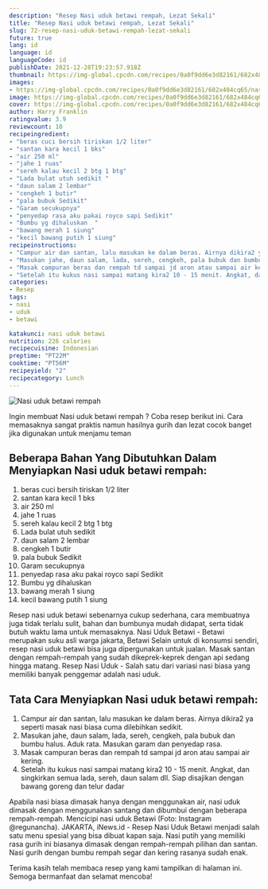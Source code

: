 ```yaml
---
description: "Resep Nasi uduk betawi rempah, Lezat Sekali"
title: "Resep Nasi uduk betawi rempah, Lezat Sekali"
slug: 72-resep-nasi-uduk-betawi-rempah-lezat-sekali
future: true
lang: id
language: id
languageCode: id
publishDate: 2021-12-28T19:23:57.918Z 
thumbnail: https://img-global.cpcdn.com/recipes/0a0f9dd6e3d82161/682x484cq65/nasi-uduk-betawi-rempah-foto-resep-utama.png
images:
- https://img-global.cpcdn.com/recipes/0a0f9dd6e3d82161/682x484cq65/nasi-uduk-betawi-rempah-foto-resep-utama.png
image: https://img-global.cpcdn.com/recipes/0a0f9dd6e3d82161/682x484cq65/nasi-uduk-betawi-rempah-foto-resep-utama.png
cover: https://img-global.cpcdn.com/recipes/0a0f9dd6e3d82161/682x484cq65/nasi-uduk-betawi-rempah-foto-resep-utama.png
author: Harry Franklin
ratingvalue: 3.9
reviewcount: 10
recipeingredient:
- "beras cuci bersih tiriskan 1/2 liter"
- "santan kara kecil 1 bks"
- "air 250 ml"
- "jahe 1 ruas"
- "sereh kalau kecil 2 btg 1 btg"
- "Lada bulat utuh sedikit "
- "daun salam 2 lembar"
- "cengkeh 1 butir"
- "pala bubuk Sedikit"
- "Garam secukupnya"
- "penyedap rasa aku pakai royco sapi Sedikit"
- "Bumbu yg dihaluskan  "
- "bawang merah 1 siung"
- "kecil bawang putih 1 siung"
recipeinstructions:
- "Campur air dan santan, lalu masukan ke dalam beras. Airnya dikira2 ya seperti masak nasi biasa cuma dilebihkan sedikit."
- "Masukan jahe, daun salam, lada, sereh, cengkeh, pala bubuk dan bumbu halus. Aduk rata. Masukan garam dan penyedap rasa."
- "Masak campuran beras dan rempah td sampai jd aron atau sampai air kering."
- "Setelah itu kukus nasi sampai matang kira2 10 - 15 menit. Angkat, dan singkirkan semua lada, sereh, daun salam dll. Siap disajikan dengan bawang goreng dan telur dadar"
categories:
- Resep
tags:
- nasi
- uduk
- betawi

katakunci: nasi uduk betawi 
nutrition: 226 calories
recipecuisine: Indonesian
preptime: "PT22M"
cooktime: "PT56M"
recipeyield: "2"
recipecategory: Lunch
---
```



![Nasi uduk betawi rempah](https://img-global.cpcdn.com/recipes/0a0f9dd6e3d82161/682x484cq65/nasi-uduk-betawi-rempah-foto-resep-utama.png)

Ingin membuat Nasi uduk betawi rempah ? Coba resep berikut ini. Cara memasaknya sangat praktis namun hasilnya gurih dan lezat cocok banget jika digunakan untuk menjamu teman

<!--inarticleads1-->

## Beberapa Bahan Yang Dibutuhkan Dalam Menyiapkan Nasi uduk betawi rempah:

1. beras cuci bersih tiriskan 1/2 liter
1. santan kara kecil 1 bks
1. air 250 ml
1. jahe 1 ruas
1. sereh kalau kecil 2 btg 1 btg
1. Lada bulat utuh sedikit 
1. daun salam 2 lembar
1. cengkeh 1 butir
1. pala bubuk Sedikit
1. Garam secukupnya
1. penyedap rasa aku pakai royco sapi Sedikit
1. Bumbu yg dihaluskan  
1. bawang merah 1 siung
1. kecil bawang putih 1 siung

Resep nasi uduk betawi sebenarnya cukup sederhana, cara membuatnya juga tidak terlalu sulit, bahan dan bumbunya mudah didapat, serta tidak butuh waktu lama untuk memasaknya. Nasi Uduk Betawi - Betawi merupakan suku asli warga jakarta, Betawi Selain untuk di konsumsi sendiri, resep nasi uduk betawi bisa juga dipergunakan untuk jualan. Masak santan dengan rempah-rempah yang sudah dikeprek-keprek dengan api sedang hingga matang. Resep Nasi Uduk - Salah satu dari variasi nasi biasa yang memiliki banyak penggemar adalah nasi uduk. 

<!--inarticleads2-->

## Tata Cara Menyiapkan Nasi uduk betawi rempah:

1. Campur air dan santan, lalu masukan ke dalam beras. Airnya dikira2 ya seperti masak nasi biasa cuma dilebihkan sedikit.
1. Masukan jahe, daun salam, lada, sereh, cengkeh, pala bubuk dan bumbu halus. Aduk rata. Masukan garam dan penyedap rasa.
1. Masak campuran beras dan rempah td sampai jd aron atau sampai air kering.
1. Setelah itu kukus nasi sampai matang kira2 10 - 15 menit. Angkat, dan singkirkan semua lada, sereh, daun salam dll. Siap disajikan dengan bawang goreng dan telur dadar


Apabila nasi biasa dimasak hanya dengan menggunakan air, nasi uduk dimasak dengan menggunakan santang dan dibumbui dengan beberapa rempah-rempah. Mencicipi nasi uduk Betawi (Foto: Instagram @regunancha). JAKARTA, iNews.id - Resep Nasi Uduk Betawi menjadi salah satu menu spesial yang bisa dibuat kapan saja. Nasi putih yang memiliki rasa gurih ini biasanya dimasak dengan rempah-rempah pilihan dan santan. Nasi gurih dengan bumbu rempah segar dan kering rasanya sudah enak. 

Terima kasih telah membaca resep yang kami tampilkan di halaman ini. Semoga bermanfaat dan selamat mencoba!
